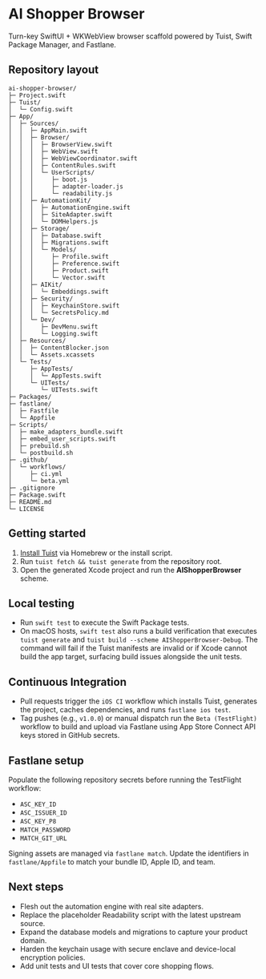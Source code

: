 # AI Shopper Browser

Turn-key SwiftUI + WKWebView browser scaffold powered by Tuist, Swift Package Manager, and Fastlane.

## Repository layout

```
ai-shopper-browser/
├─ Project.swift
├─ Tuist/
│  └─ Config.swift
├─ App/
│  ├─ Sources/
│  │  ├─ AppMain.swift
│  │  ├─ Browser/
│  │  │  ├─ BrowserView.swift
│  │  │  ├─ WebView.swift
│  │  │  ├─ WebViewCoordinator.swift
│  │  │  ├─ ContentRules.swift
│  │  │  └─ UserScripts/
│  │  │     ├─ boot.js
│  │  │     ├─ adapter-loader.js
│  │  │     └─ readability.js
│  │  ├─ AutomationKit/
│  │  │  ├─ AutomationEngine.swift
│  │  │  ├─ SiteAdapter.swift
│  │  │  └─ DOMHelpers.js
│  │  ├─ Storage/
│  │  │  ├─ Database.swift
│  │  │  ├─ Migrations.swift
│  │  │  └─ Models/
│  │  │     ├─ Profile.swift
│  │  │     ├─ Preference.swift
│  │  │     ├─ Product.swift
│  │  │     └─ Vector.swift
│  │  ├─ AIKit/
│  │  │  └─ Embeddings.swift
│  │  ├─ Security/
│  │  │  ├─ KeychainStore.swift
│  │  │  └─ SecretsPolicy.md
│  │  └─ Dev/
│  │     ├─ DevMenu.swift
│  │     └─ Logging.swift
│  ├─ Resources/
│  │  ├─ ContentBlocker.json
│  │  └─ Assets.xcassets
│  └─ Tests/
│     ├─ AppTests/
│     │  └─ AppTests.swift
│     └─ UITests/
│        └─ UITests.swift
├─ Packages/
├─ fastlane/
│  ├─ Fastfile
│  └─ Appfile
├─ Scripts/
│  ├─ make_adapters_bundle.swift
│  ├─ embed_user_scripts.swift
│  ├─ prebuild.sh
│  └─ postbuild.sh
├─ .github/
│  └─ workflows/
│     ├─ ci.yml
│     └─ beta.yml
├─ .gitignore
├─ Package.swift
├─ README.md
└─ LICENSE
```

## Getting started

1. [Install Tuist](https://tuist.io) via Homebrew or the install script.
2. Run `tuist fetch && tuist generate` from the repository root.
3. Open the generated Xcode project and run the **AIShopperBrowser** scheme.

## Local testing

- Run `swift test` to execute the Swift Package tests.
- On macOS hosts, `swift test` also runs a build verification that executes `tuist generate` and `tuist build --scheme AIShopperBrowser-Debug`. The command will fail if the Tuist manifests are invalid or if Xcode cannot build the app target, surfacing build issues alongside the unit tests.

## Continuous Integration

- Pull requests trigger the `iOS CI` workflow which installs Tuist, generates the project, caches dependencies, and runs `fastlane ios test`.
- Tag pushes (e.g., `v1.0.0`) or manual dispatch run the `Beta (TestFlight)` workflow to build and upload via Fastlane using App Store Connect API keys stored in GitHub secrets.

## Fastlane setup

Populate the following repository secrets before running the TestFlight workflow:

- `ASC_KEY_ID`
- `ASC_ISSUER_ID`
- `ASC_KEY_P8`
- `MATCH_PASSWORD`
- `MATCH_GIT_URL`

Signing assets are managed via `fastlane match`. Update the identifiers in `fastlane/Appfile` to match your bundle ID, Apple ID, and team.

## Next steps

- Flesh out the automation engine with real site adapters.
- Replace the placeholder Readability script with the latest upstream source.
- Expand the database models and migrations to capture your product domain.
- Harden the keychain usage with secure enclave and device-local encryption policies.
- Add unit tests and UI tests that cover core shopping flows.
